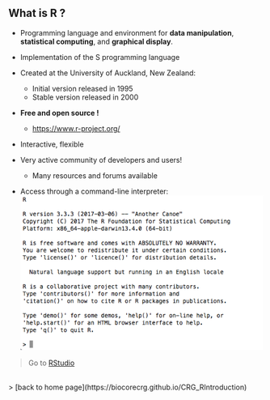 <h2>What is R ?</h2>

* Programming language and environment for **data manipulation**, **statistical computing**, and **graphical display**.

* Implementation of the S programming language

* Created at the University of Auckland, New Zealand:
	+ Initial version released in 1995
	+ Stable version released in 2000
* **Free and open source !**
	+ https://www.r-project.org/

* Interactive, flexible

* Very active community of developers and users!
	+ Many resources and forums available

* Access through a command-line interpreter:
![](images/rterminal.png "R command line")


> Go to [RStudio](https://biocorecrg.github.io/CRG_RIntroduction/rstudio)
<br>
> [back to home page](https://biocorecrg.github.io/CRG_RIntroduction)

